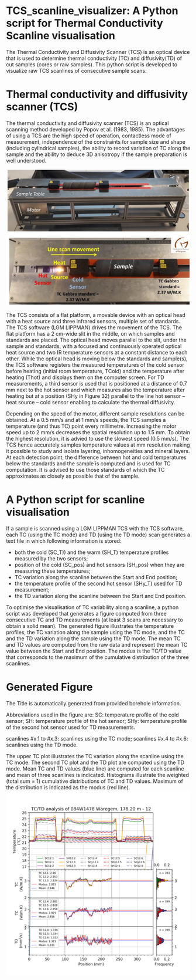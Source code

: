 # TCS_scanline_visualizer: A Python script for Thermal Conductivity Scanline visualisation
The Thermal Conductivity and Diffusivity Scanner (TCS) is an optical device that is used to determine thermal conductivity (TC) and diffusivity(TD)  of cut samples (cores or raw samples). This python script is developed to visualize raw TCS scanlines of consecutive sample scans.  

# Thermal conductivity and diffusivity scanner (TCS)
The thermal conductivity and diffusivity scanner (TCS) is an optical scanning method developed by Popov et al. (1983, 1985). The advantages of using a TCS are the high speed of operation, contactless mode of measurement, independence of the constraints for sample size and shape (including cylindrical samples), the ability to record variation of TC along the sample and the ability to deduce 3D anisotropy if the sample preparation is well understood.

![alt text](https://github.com/KoenVanNoten/TCS_scanline_visualizer/blob/master/TCS%20scanner.JPG)

The TCS consists of a flat platform, a movable device with an optical head with a heat source and three infrared sensors, multiple set of standards. The TCS software (LGM LIPPMAN) drives the movement of the TCS. The flat platform has a 2 cm-wide slit in the middle, on which samples and standards are placed. The optical head moves parallel to the slit, under the sample and standards, with a focused and continuously operated optical heat source and two IR temperature sensors at a constant distance to each other. While the optical head is moving below the standards and sample(s), the TCS software registers the measured temperatures of the cold sensor before heating (initial room temperature, TCold) and the temperature after heating (Thot) and displays them on the computer screen. 
For TD measurements, a third sensor is used that is positioned at a distance of 0.7 mm next to the hot sensor and which measures also the temperature after heating but at a position (SHy in Figure 32) parallel to the line hot sensor – heat source – cold sensor enabling to calculate the thermal diffusivity.

Depending on the speed of the motor, different sample resolutions can be obtained. At a 0.5 mm/s and at 1 mm/s speeds, the TCS samples a temperature (and thus TC) point every millimetre. Increasing the motor speed up to 2 mm/s decreases the spatial resolution up to 1.5 mm. To obtain the highest resolution, it is advied to use the slowest speed (0.5 mm/s). The TCS hence accurately samples temperature values at mm resolution making it possible to study and isolate layering, inhomogeneities and mineral layers. At each detection point, the difference between hot and cold temperatures below the standards and the sample is computed and is used for TC computation. It is advised to use those standards of which the TC approximates as closely as possible that of the sample. 

# A Python script for scanline visualisation
If a sample is scanned using a LGM LIPPMAN TCS with the TCS software, each TC (using the TC mode) and TD (using the TD mode) scan generates a text file in which following information is stored:
- both the cold (SC_T)) and the warm (SH_T) temperature profiles measured by the two sensors;
- position of the cold (SC_pos) and hot sensors (SH_pos) when they are measuring these temperatures;
- TC variation along the scanline between the Start and End position;
- the temperature profile of the second hot sensor (SHy_T) used for TD measurement;
- the TD variation along the scanline between the Start and End position.

To optimise the visualisation of TC variability along a scanline, a python script was developed that generates a figure computed from three consecutive TC and TD measurements (at least 3 scans are necessary to obtain a solid mean). The generated figure illustrates the temperature profiles, the TC variation along the sample using the TC mode, and the TC and the TD variation along the sample using the TD mode. The mean TC and TD values are computed from the raw data and represent the mean TC value between the Start and End position. The modus is the TC/TD value that corresponds to the maximum of the cumulative distribution of the three scanlines.

# Generated Figure
The Title is automatically generated from provided borehole information.  

Abbreviations used in the figure are:
SC: temperature profile of the cold sensor; 
SH: temperature profile of the hot sensor; 
SHy: temperature profile of the second hot sensor used for TD measurements. 

scanlines #x.1 to #x.3: scanlines using the TC mode; 
scanlines #x.4 to #x.6: scanlines using the TD mode. 

The upper TC plot illustrates the TC variation along the scanline using the TC mode. The second TC plot and the TD plot are computed using the TD mode. Mean TC and TD values (blue line) are computed for each scanline and mean of three scanlines is indicated. Histograms illustrate the weighted (total sum = 1) cumulative distributions of TC and TD values. Maximum of the distribution is indicated as the modus (red line). 
![alt text](https://github.com/KoenVanNoten/TCS_scanline_visualizer/blob/master/084W1478%20-%20178.20%20-%2012-TC-TD.png)
